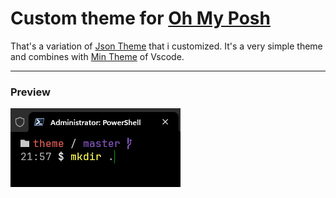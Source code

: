 # Custom theme for [Oh My Posh](https://ohmyposh.dev/)
That's a variation of [Json Theme](https://github.com/JanDeDobbeleer/oh-my-posh/blob/main/themes/json.omp.json) that i customized.
It's a very simple theme and combines with [Min Theme](https://marketplace.visualstudio.com/items?itemName=miguelsolorio.min-theme) of Vscode.

---
### Preview
![preview](preview.png)
